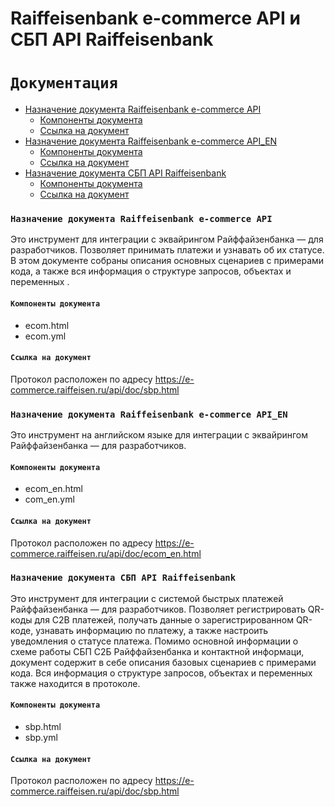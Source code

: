 # Raiffeisenbank e-commerce API и СБП API Raiffeisenbank

#  `Документация`

* [Назначение документа Raiffeisenbank e-commerce API](#Назначение-документа-Raiffeisenbank-e-commerce-API)
    * [Компоненты документа](#Компоненты-документа)
    * [Ссылка на документ](#Ссылка-на-документ)
* [Назначение документа Raiffeisenbank e-commerce API_EN](#Назначение-документа-Raiffeisenbank-e-commerce-API_EN)
    * [Компоненты документа](#Компоненты-документа)
    * [Ссылка на документ](#Ссылка-на-документ)
* [Назначение документа СБП API Raiffeisenbank](#Назначение-документа-СБП-API-Raiffeisenbank)
    * [Компоненты документа](#Компоненты-документа)
    * [Ссылка на документ](#Ссылка-на-документ)
    
### `Назначение документа Raiffeisenbank e-commerce API`    
Это инструмент для интеграции с эквайрингом Райффайзенбанка — для разработчиков. Позволяет принимать платежи и узнавать об их статусе. В этом документе собраны описания основных сценариев с примерами кода, а также вся информация о структуре запросов, объектах и переменных .

#### `Компоненты документа`
   * ecom.html
   * ecom.yml
   
#### `Ссылка на документ`
Протокол расположен по адресу https://e-commerce.raiffeisen.ru/api/doc/sbp.html

### `Назначение документа Raiffeisenbank e-commerce API_EN`
Это инструмент на английском языке для интеграции с эквайрингом Райффайзенбанка — для разработчиков.

#### `Компоненты документа`
   * ecom_en.html
   * com_en.yml
   
#### `Ссылка на документ`
Протокол расположен по адресу https://e-commerce.raiffeisen.ru/api/doc/ecom_en.html

### `Назначение документа СБП API Raiffeisenbank` 

Это инструмент для интеграции с системой быстрых платежей Райффайзенбанка — для разработчиков. Позволяет регистрировать QR-коды для C2B платежей, получать данные о зарегистрированном  QR-коде, узнавать информацию по платежу, а также настроить уведомления о статусе платежа. Помимо основной информации о схеме работы СБП С2Б Райффайзенбанка и контактной информаци, документ содержит в себе описания базовых сценариев с примерами кода. Вся информация о структуре запросов, объектах и переменных также находится в протоколе.

#### `Компоненты документа`
   * sbp.html
   * sbp.yml
   
#### `Ссылка на документ`
Протокол расположен по адресу https://e-commerce.raiffeisen.ru/api/doc/sbp.html
